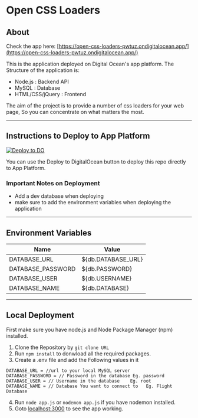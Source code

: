 # Open CSS Loaders

## About

Check the app here: [https://open-css-loaders-pwtuz.ondigitalocean.app/](https://open-css-loaders-pwtuz.ondigitalocean.app/)

This is the application deployed on Digital Ocean's app platform.
The Structure of the application is:

- Node.js : Backend API
- MySQL : Database
- HTML/CSS/jQuery : Frontend

The aim of the project is to provide a number of css loaders for your web page, So you can concentrate on what matters the most.

---

## Instructions to Deploy to App Platform

[![Deploy to DO](https://mp-assets1.sfo2.digitaloceanspaces.com/deploy-to-do/do-btn-blue-ghost.svg)](https://cloud.digitalocean.com/apps/new?repo=https://github.com/TusharYaar/Open-CSS-Loaders/tree/master&refcode=db49dfda85b6)

You can use the Deploy to DigitalOcean button to deploy this repo directly to App Platform.

### Important Notes on Deployment

- Add a dev database when deploying
- make sure to add the environment variables when deploying the application

---

## Environment Variables

| Name              | Value              |
| ----------------- | ------------------ |
| DATABASE_URL      | ${db.DATABASE_URL} |
| DATABASE_PASSWORD | ${db.PASSWORD}     |
| DATABASE_USER     | ${db.USERNAME}     |
| DATABASE_NAME     | ${db.DATABASE}     |

---

## Local Deployment

First make sure you have node.js and Node Package Manager (npm) installed.

1. Clone the Repository by `git clone URL`
1. Run `npm install` to donwload all the required packages.
1. Create a .env file and add the Following values in it

```
DATABASE_URL = //url to your local MySQL server
DATABASE_PASSWORD = // Password in the database Eg. password
DATABASE_USER = // Username in the database    Eg. root
DATABASE_NAME = // Database You want to connect to   Eg. Flight Database
```

4. Run `node app.js` or `nodemon app.js` if you have nodemon installed.
1. Goto [localhost:3000](http://localhost:3000) to see the app working.
